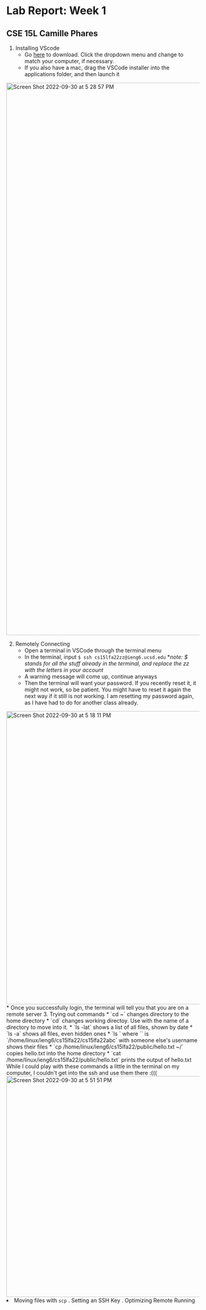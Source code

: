 # Lab Report: Week 1
## CSE 15L Camille Phares 
1. Installing VScode  
    * Go [here](https://code.visualstudio.com/) to download. 
  Click the dropdown menu and change to match your computer, if necessary. 
    * If you also have a mac, drag the VSCode installer into the applications folder, and then launch it
<img width="1440" alt="Screen Shot 2022-09-30 at 5 28 57 PM" src="https://user-images.githubusercontent.com/103080777/193375776-0140fd80-bdc4-450c-a0f1-e6446b117b15.png">

2. Remotely Connecting
    * Open a terminal in VSCode through the terminal menu
    * In the terminal, input `$ ssh cs15lfa22zz@ieng6.ucsd.edu` 
          **note: $ stands for all the stuff already in the terminal, and replace the zz with the letters in your account*
     * A warning message will come up, continue anyways
     * Then the terminal will want your password. If you recently reset it, it might not work, so be patient. You might have to 
     reset it again the next way if it still is not working. I am resetting my password again, as I have had to do for another class
     already. 
<img width="764" alt="Screen Shot 2022-09-30 at 5 18 11 PM" src="https://user-images.githubusercontent.com/103080777/193376188-fbf52081-6c48-4982-8f8a-555564e791b0.png">
    * Once you successfully login, the terminal will tell you that you are on a remote server
3. Trying out commands 
    * `cd ~` changes directory to the home directory
    * `cd` changes working directoy. Use with the name of a directory to move into it.
    * `ls -lat` shows a list of all files, shown by date
    * `ls -a` shows all files, even hidden ones
    * `ls <directory>` where `<directory>` is `/home/linux/ieng6/cs15lfa22/cs15lfa22abc` with someone else's username shows their files
    * `cp /home/linux/ieng6/cs15lfa22/public/hello.txt ~/` copies hello.txt into the home directory
    * `cat /home/linux/ieng6/cs15lfa22/public/hello.txt` prints the output of hello.txt
    While I could play with these commands a little in the terminal on my computer, I couldn't get into the ssh and use them there :(((
    <img width="576" alt="Screen Shot 2022-09-30 at 5 51 51 PM" src="https://user-images.githubusercontent.com/103080777/193376852-c8011b11-97a8-4d48-a203-70ff5a65ccf4.png"

4. Moving files with `scp`
. Setting an SSH Key
. Optimizing Remote Running
